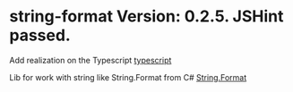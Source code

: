 string-format Version: 0.2.5.
JSHint passed.
=============

Add realization on the Typescript [typescript](https://github.com/RinatMullayanov/string-format/tree/master/typescript)

Lib for work with string like String.Format from C#
[String.Format](http://msdn.microsoft.com/en-us/library/System.String.Format(v=vs.110).aspx)
